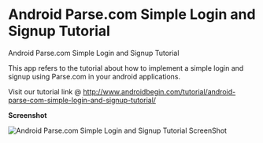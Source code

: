 Android Parse.com Simple Login and Signup Tutorial
============================================

Android Parse.com Simple Login and Signup Tutorial

This app refers to the tutorial about how to implement a simple login and signup using Parse.com in your android applications. 

Visit our tutorial link @ http://www.androidbegin.com/tutorial/android-parse-com-simple-login-and-signup-tutorial/

**Screenshot**

![Android Parse.com Simple Login and Signup Tutorial ScreenShot](http://www.androidbegin.com/wp-content/uploads/2013/08/Android-Parse.com-Login-Singup-ScreenShot.png)
